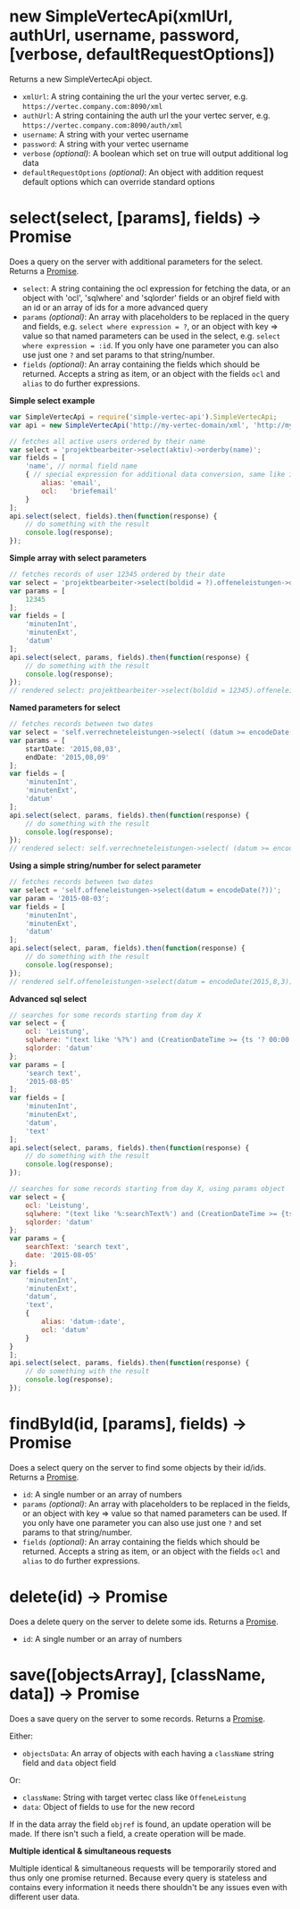 # new SimpleVertecApi(xmlUrl, authUrl, username, password, [verbose, defaultRequestOptions])

Returns a new SimpleVertecApi object.

* `xmlUrl`: A string containing the url the your vertec server, e.g. `https://vertec.company.com:8090/xml`
* `authUrl`: A string containing the auth url the your vertec server, e.g. `https://vertec.company.com:8090/auth/xml`
* `username`: A string with your vertec username
* `password`: A string with your vertec username
* `verbose` *(optional)*: A boolean which set on true will output additional log data
* `defaultRequestOptions` *(optional)*: An object with addition request default options which can override standard options

# select(select, [params], fields) -> Promise

Does a query on the server with additional parameters for the select. Returns a [Promise](https://github.com/petkaantonov/bluebird).

* `select`: A string containing the ocl expression for fetching the data, or an object with 'ocl', 'sqlwhere' and 'sqlorder' fields or an objref field with an id or an array of ids for a more advanced query
* `params` *(optional)*: An array with placeholders to be replaced in the query and fields, e.g. `select where expression = ?`, or an object with key => value so that named parameters can be used in the select, e.g. `select where expression = :id`. If you only have one parameter you can also use just one `?` and set params to that string/number.
* `fields` *(optional)*: An array containing the fields which should be returned. Accepts a string as item, or an object with the fields `ocl` and `alias` to do further expressions.


__Simple select example__

```javascript
var SimpleVertecApi = require('simple-vertec-api').SimpleVertecApi;
var api = new SimpleVertecApi('http://my-vertec-domain/xml', 'http://my-vertec-domain/auth/xml', 'my-username', 'my-password', true);

// fetches all active users ordered by their name
var select = 'projektbearbeiter->select(aktiv)->orderby(name)';
var fields = [
    'name', // normal field name
    { // special expression for additional data conversion, same like in sql: select 'briefemail' as 'email'
        alias: 'email',
        ocl:   'briefemail'
    }
];
api.select(select, fields).then(function(response) {
    // do something with the result
    console.log(response);
});
```

__Simple array with select parameters__

```javascript
// fetches records of user 12345 ordered by their date
var select = 'projektbearbeiter->select(boldid = ?).offeneleistungen->orderby(datum)';
var params = [
    12345
];
var fields = [
    'minutenInt',
    'minutenExt',
    'datum'
];
api.select(select, params, fields).then(function(response) {
    // do something with the result
    console.log(response);
});
// rendered select: projektbearbeiter->select(boldid = 12345).offeneleistungen->orderby(datum)
```

__Named parameters for select__

```javascript
// fetches records between two dates
var select = 'self.verrechneteleistungen->select( (datum >= encodeDate(:startDate) and (datum <= encodeDate(:endDate)) )';
var params = [
    startDate: '2015,08,03',
    endDate: '2015,08,09'
];
var fields = [
    'minutenInt',
    'minutenExt',
    'datum'
];
api.select(select, params, fields).then(function(response) {
    // do something with the result
    console.log(response);
});
// rendered select: self.verrechneteleistungen->select( (datum >= encodeDate(2015,8,3)) and (datum <= encodeDate(2015,8,9)) )
```

__Using a simple string/number for select parameter__

```javascript
// fetches records between two dates
var select = 'self.offeneleistungen->select(datum = encodeDate(?))';
var param = '2015-08-03';
var fields = [
    'minutenInt',
    'minutenExt',
    'datum'
];
api.select(select, param, fields).then(function(response) {
    // do something with the result
    console.log(response);
});
// rendered self.offeneleistungen->select(datum = encodeDate(2015,8,3))
```

__Advanced sql select__

```javascript
// searches for some records starting from day X
var select = {
	ocl: 'Leistung',
	sqlwhere: "(text like '%?%') and (CreationDateTime >= {ts '? 00:00:00'})",
	sqlorder: 'datum'
};
var params = [
    'search text',
    '2015-08-05'
];
var fields = [
    'minutenInt',
    'minutenExt',
    'datum',
    'text'
];
api.select(select, params, fields).then(function(response) {
    // do something with the result
    console.log(response);
});
```

```javascript
// searches for some records starting from day X, using params object
var select = {
    ocl: 'Leistung',
    sqlwhere: "(text like '%:searchText%') and (CreationDateTime >= {ts ':date 00:00:00'})",
    sqlorder: 'datum'
};
var params = {
    searchText: 'search text',
    date: '2015-08-05'
};
var fields = [
    'minutenInt',
    'minutenExt',
    'datum',
    'text',
    {
        alias: 'datum-:date',
        ocl: 'datum'
    }
}
];
api.select(select, params, fields).then(function(response) {
    // do something with the result
    console.log(response);
});
```


# findById(id, [params], fields) -> Promise

Does a select query on the server to find some objects by their id/ids. Returns a [Promise](https://github.com/petkaantonov/bluebird).

* `id`: A single number or an array of numbers
* `params` *(optional)*: An array with placeholders to be replaced in the fields, or an object with key => value so that named parameters can be used. If you only have one parameter you can also use just one `?` and set params to that string/number.
* `fields` *(optional)*: An array containing the fields which should be returned. Accepts a string as item, or an object with the fields `ocl` and `alias` to do further expressions.

# delete(id) -> Promise

Does a delete query on the server to delete some ids. Returns a [Promise](https://github.com/petkaantonov/bluebird).

* `id`: A single number or an array of numbers

# save([objectsArray], [className, data]) -> Promise

Does a save query on the server to some records. Returns a [Promise](https://github.com/petkaantonov/bluebird).

Either:

* `objectsData`: An array of objects with each having a `className` string field and `data` object field

Or:

* `className`: String with target vertec class like `OffeneLeistung`
* `data`: Object of fields to use for the new record

If in the data array the field `objref` is found, an update operation will be made. If there isn't such a field, a create operation will be made.


__Multiple identical & simultaneous requests__

Multiple identical & simultaneous requests will be temporarily stored and thus only one promise returned. Because every query is stateless and contains every information it needs there shouldn't be any issues even with different user data.